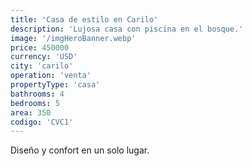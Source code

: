 ```yaml
---
title: 'Casa de estilo en Carilo'
description: 'Lujosa casa con piscina en el bosque.'
image: '/imgHeroBanner.webp'
price: 450000
currency: 'USD'
city: 'carilo'
operation: 'venta'
propertyType: 'casa'
bathrooms: 4
bedrooms: 5
area: 350
codigo: 'CVC1'
---
```


Diseño y confort en un solo lugar.
